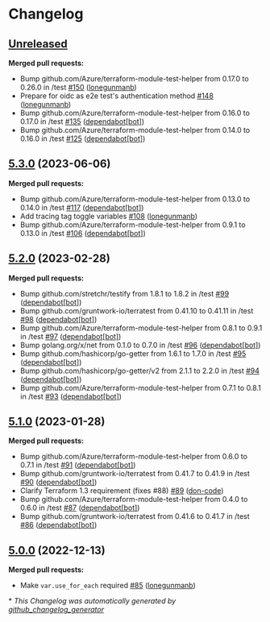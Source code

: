 # Changelog

## [Unreleased](https://github.com/Azure/terraform-azurerm-network/tree/HEAD)

**Merged pull requests:**

- Bump github.com/Azure/terraform-module-test-helper from 0.17.0 to 0.26.0 in /test [\#150](https://github.com/Azure/terraform-azurerm-network/pull/150) ([lonegunmanb](https://github.com/lonegunmanb))
- Prepare for oidc as e2e test's authentication method [\#148](https://github.com/Azure/terraform-azurerm-network/pull/148) ([lonegunmanb](https://github.com/lonegunmanb))
- Bump github.com/Azure/terraform-module-test-helper from 0.16.0 to 0.17.0 in /test [\#135](https://github.com/Azure/terraform-azurerm-network/pull/135) ([dependabot[bot]](https://github.com/apps/dependabot))
- Bump github.com/Azure/terraform-module-test-helper from 0.14.0 to 0.16.0 in /test [\#125](https://github.com/Azure/terraform-azurerm-network/pull/125) ([dependabot[bot]](https://github.com/apps/dependabot))

## [5.3.0](https://github.com/Azure/terraform-azurerm-network/tree/5.3.0) (2023-06-06)

**Merged pull requests:**

- Bump github.com/Azure/terraform-module-test-helper from 0.13.0 to 0.14.0 in /test [\#117](https://github.com/Azure/terraform-azurerm-network/pull/117) ([dependabot[bot]](https://github.com/apps/dependabot))
- Add tracing tag toggle variables [\#108](https://github.com/Azure/terraform-azurerm-network/pull/108) ([lonegunmanb](https://github.com/lonegunmanb))
- Bump github.com/Azure/terraform-module-test-helper from 0.9.1 to 0.13.0 in /test [\#106](https://github.com/Azure/terraform-azurerm-network/pull/106) ([dependabot[bot]](https://github.com/apps/dependabot))

## [5.2.0](https://github.com/Azure/terraform-azurerm-network/tree/5.2.0) (2023-02-28)

**Merged pull requests:**

- Bump github.com/stretchr/testify from 1.8.1 to 1.8.2 in /test [\#99](https://github.com/Azure/terraform-azurerm-network/pull/99) ([dependabot[bot]](https://github.com/apps/dependabot))
- Bump github.com/gruntwork-io/terratest from 0.41.10 to 0.41.11 in /test [\#98](https://github.com/Azure/terraform-azurerm-network/pull/98) ([dependabot[bot]](https://github.com/apps/dependabot))
- Bump github.com/Azure/terraform-module-test-helper from 0.8.1 to 0.9.1 in /test [\#97](https://github.com/Azure/terraform-azurerm-network/pull/97) ([dependabot[bot]](https://github.com/apps/dependabot))
- Bump golang.org/x/net from 0.1.0 to 0.7.0 in /test [\#96](https://github.com/Azure/terraform-azurerm-network/pull/96) ([dependabot[bot]](https://github.com/apps/dependabot))
- Bump github.com/hashicorp/go-getter from 1.6.1 to 1.7.0 in /test [\#95](https://github.com/Azure/terraform-azurerm-network/pull/95) ([dependabot[bot]](https://github.com/apps/dependabot))
- Bump github.com/hashicorp/go-getter/v2 from 2.1.1 to 2.2.0 in /test [\#94](https://github.com/Azure/terraform-azurerm-network/pull/94) ([dependabot[bot]](https://github.com/apps/dependabot))
- Bump github.com/Azure/terraform-module-test-helper from 0.7.1 to 0.8.1 in /test [\#93](https://github.com/Azure/terraform-azurerm-network/pull/93) ([dependabot[bot]](https://github.com/apps/dependabot))

## [5.1.0](https://github.com/Azure/terraform-azurerm-network/tree/5.1.0) (2023-01-28)

**Merged pull requests:**

- Bump github.com/Azure/terraform-module-test-helper from 0.6.0 to 0.7.1 in /test [\#91](https://github.com/Azure/terraform-azurerm-network/pull/91) ([dependabot[bot]](https://github.com/apps/dependabot))
- Bump github.com/gruntwork-io/terratest from 0.41.7 to 0.41.9 in /test [\#90](https://github.com/Azure/terraform-azurerm-network/pull/90) ([dependabot[bot]](https://github.com/apps/dependabot))
- Clarify Terraform 1.3 requirement \(fixes \#88\) [\#89](https://github.com/Azure/terraform-azurerm-network/pull/89) ([don-code](https://github.com/don-code))
- Bump github.com/Azure/terraform-module-test-helper from 0.4.0 to 0.6.0 in /test [\#87](https://github.com/Azure/terraform-azurerm-network/pull/87) ([dependabot[bot]](https://github.com/apps/dependabot))
- Bump github.com/gruntwork-io/terratest from 0.41.6 to 0.41.7 in /test [\#86](https://github.com/Azure/terraform-azurerm-network/pull/86) ([dependabot[bot]](https://github.com/apps/dependabot))

## [5.0.0](https://github.com/Azure/terraform-azurerm-network/tree/5.0.0) (2022-12-13)

**Merged pull requests:**

- Make `var.use_for_each` required [\#85](https://github.com/Azure/terraform-azurerm-network/pull/85) ([lonegunmanb](https://github.com/lonegunmanb))



\* *This Changelog was automatically generated by [github_changelog_generator](https://github.com/github-changelog-generator/github-changelog-generator)*
